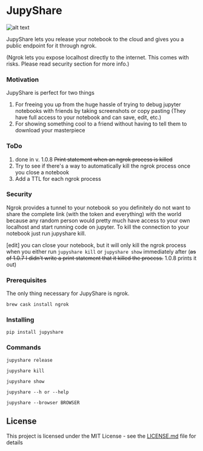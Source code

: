 # JupyShare
![alt text](https://preview.ibb.co/mkuu9a/MV_wczu_ZTNOLzb_K5_J4_Vf_NQ.png)

JupyShare lets you release your notebook to the cloud and gives you a public endpoint for it through ngrok.

(Ngrok lets you expose localhost directly to the internet. This comes with risks. Please read security section for more info.)

### Motivation
JupyShare is perfect for two things
1.  For freeing you up from the huge hassle of trying to debug jupyter notebooks with friends by taking screenshots or copy pasting (They have full access to your notebook and can save, edit, etc.)
2.  For showing something cool to a friend without having to tell them to download your masterpiece

### ToDo
1.  done in v. 1.0.8 ~~Print statement when an ngrok process is killed~~
2.  Try to see if there's a way to automatically kill the ngrok process once you close a notebook
3.  Add a TTL for each ngrok process

### Security
Ngrok provides a tunnel to your notebook so you definitely do not want to share the complete link (with the token and everything) with the world because any random person would pretty much have access to your own localhost and start running code on jupyter. To kill the connection to your notebook just run jupyshare kill.

[edit] you can close your notebook, but it will only kill the ngrok process when you either run `jupyshare kill` or `jupyshare show` immediately after (~~as of 1.0.7 I didn't write a print statement that it killed the process.~~ 1.0.8 prints it out)

### Prerequisites

The only thing necessary for JupyShare is ngrok.

```
brew cask install ngrok
```

### Installing

```
pip install jupyshare
```

### Commands

```
jupyshare release

jupyshare kill

jupyshare show

jupyshare --h or --help

jupyshare --browser BROWSER
```

## License

This project is licensed under the MIT License - see the [LICENSE.md](LICENSE.md) file for details



